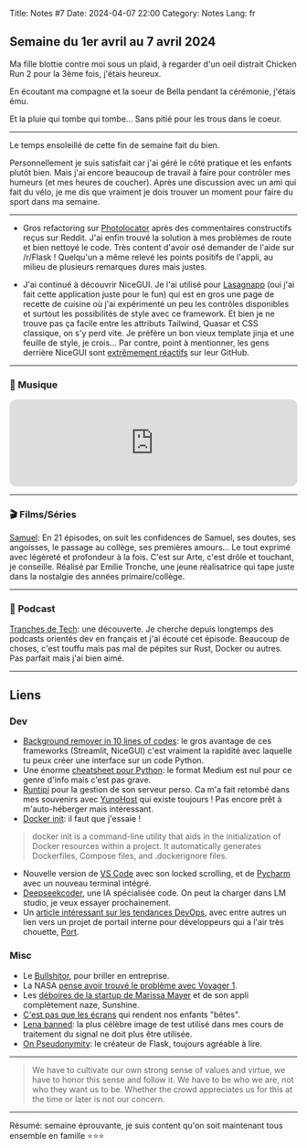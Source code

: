Title: Notes #7
Date: 2024-04-07 22:00
Category: Notes
Lang: fr

## Semaine du 1er avril au 7 avril 2024

Ma fille blottie contre moi sous un plaid, à regarder d'un oeil distrait Chicken Run 2 pour la 3ème fois, j'étais heureux.

En écoutant ma compagne et la soeur de Bella pendant la cérémonie, j'étais ému.

Et la pluie qui tombe qui tombe... Sans pitié pour les trous dans le coeur.

---

Le temps ensoleillé de cette fin de semaine fait du bien.

Personnellement je suis satisfait car j'ai géré le côté pratique et les enfants plutôt bien. Mais j'ai encore beaucoup de travail à faire pour contrôler mes humeurs (et mes heures de coucher). Après une discussion avec un ami qui fait du vélo, je me dis que vraiment je dois trouver un moment pour faire du sport dans ma semaine.

---

* Gros refactoring sur [Photolocator](https://photolocator-7tdky4o5la-ew.a.run.app/) après des commentaires constructifs reçus sur Reddit. J'ai enfin trouvé la solution à mes problèmes de route et bien nettoyé le code.
Très content d'avoir osé demander de l'aide sur /r/Flask ! Quelqu'un a même relevé les points positifs de l'appli, au milieu de plusieurs remarques dures mais justes.

* J'ai continué à découvrir NiceGUI. Je l'ai utilisé pour [Lasagnapp](https://lasagnapp.fly.dev/) (oui j'ai fait cette application juste pour le fun) qui est en gros une page de recette de cuisine où j'ai expérimenté un peu les contrôles disponibles et surtout les possibilités de style avec ce framework. Et bien je ne trouve pas ça facile entre les attributs Tailwind, Quasar et CSS classique, on s'y perd vite. Je préfère un bon vieux template jinja et une feuille de style, je crois... Par contre, point à mentionner, les gens derrière NiceGUI sont [extrêmement réactifs](https://github.com/zauberzeug/nicegui/discussions/2839) sur leur GitHub.

---

### 🎵 Musique

<iframe style="border-radius:12px" src="https://open.spotify.com/embed/track/6J23SZVFYfFtvmCjbczqU5?utm_source=generator" width="100%" height="152" frameBorder="0" allowfullscreen="" allow="autoplay; clipboard-write; encrypted-media; fullscreen; picture-in-picture" loading="lazy"></iframe>

---

### 🎬 Films/Séries

[Samuel](https://www.arte.tv/fr/videos/106790-001-A/samuel-1-21/): En 21 épisodes, on suit les confidences de Samuel, ses doutes, ses angoisses, le passage au collège, ses premières amours… Le tout exprimé avec légèreté et profondeur à la fois. C'est sur Arte, c'est drôle et touchant, je conseille. Réalisé par Emilie Tronche, une jeune réalisatrice qui tape juste dans la nostalgie des années primaire/collège.

---

### 🎤 Podcast

[Tranches de Tech](https://podcastaddict.com/tranches-de-tech/episode/172398039): une découverte. Je cherche depuis longtemps des podcasts orientés dev en français et j'ai écouté cet épisode. Beaucoup de choses, c'est touffu mais pas mal de pépites sur Rust, Docker ou autres. Pas parfait mais j'ai bien aimé.

---

## Liens

### Dev

* [Background remover in 10 lines of codes](https://blog.streamlit.io/build-an-image-background-remover-in-streamlit/): le gros avantage de ces frameworks (Streamlit, NiceGUI) c'est vraiment la rapidité avec laquelle tu peux créer une interface sur un code Python.
* Une énorme [cheatsheet pour Python](https://medium.com/@roelljr/ultimate-python-cheat-sheet-practical-python-for-everyday-tasks-c267c1394ee8): le format Medium est nul pour ce genre d'info mais c'est pas grave.
* [Runtipi](https://runtipi.io/) pour la gestion de son serveur perso. Ca m'a fait retombé dans mes souvenirs avec [YunoHost](https://yunohost.org/#/) qui existe toujours ! Pas encore prêt à m'auto-héberger mais intéressant.
* [Docker init](https://www.docker.com/blog/streamline-dockerization-with-docker-init-ga/): il faut que j'essaie !

> docker init is a command-line utility that aids in the initialization of Docker resources within a project. It automatically generates Dockerfiles, Compose files, and .dockerignore files.

* Nouvelle version de [VS Code](https://code.visualstudio.com/updates/v1_88) avec son locked scrolling, et de [Pycharm](https://www.jetbrains.com/pycharm/whatsnew/) avec un nouveau terminal intégré.
* [Deepseekcoder](https://deepseekcoder.github.io/), une IA spécialisée code. On peut la charger dans LM studio, je veux essayer prochainement.
* Un [article intéressant sur les tendances DevOps](https://dev.to/flipt/top-3-devops-trends-to-watch-out-for-in-2024-lc8), avec entre autres un lien vers un projet de portail interne pour développeurs qui a l'air très chouette, [Port](https://www.getport.io/).

### Misc

* Le [Bullshitor](https://www.bullshitor.com/), pour briller en entreprise.
* La NASA [pense avoir trouvé le problème avec Voyager 1](https://www.livescience.com/space/space-exploration/nasa-engineers-discover-why-voyager-1-is-sending-a-stream-of-gibberish-from-outside-our-solar-system).
* Les [déboires de la startup de Marissa Mayer](https://www.platformer.news/marissa-mayer-sunshine-shine-app-design-cofounder-quits/) et de son appli complètement naze, Sunshine.
* [C'est pas que les écrans](https://www.nature.com/articles/d41586-024-00902-2?s=09) qui rendent nos enfants "bêtes".
* [Lena banned](https://arstechnica.com/information-technology/2024/03/playboy-image-from-1972-gets-ban-from-ieee-computer-journals/): la plus célèbre image de test utilisé dans mes cours de traitement du signal ne doit plus être utilisée.
* [On Pseudonymity](https://lucumr.pocoo.org/2024/3/31/skin-in-the-game/): le créateur de Flask, toujours agréable à lire.

---

> We have to cultivate our own strong sense of values and virtue, we have to honor this sense and follow it. We have to be who we are, not who they want us to be. Whether the crowd appreciates us for this at the time or later is not our concern.

---

Résumé: semaine éprouvante, je suis content qu'on soit maintenant tous ensemble en famille ⭐⭐⭐